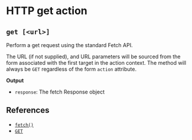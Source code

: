 # HTTP get action

## `get [<url>]`

Perform a get request using the standard Fetch API.

The URL (if not supplied), and URL parameters will be sourced from the form
associated with the first target in the action context. The method will always
be `GET` regardless of the form `action` attribute.

**Output**

- `response`: The fetch Response object

## References

- [`fetch()`](https://developer.mozilla.org/docs/Web/API/Window/fetch)
- [`GET`](https://developer.mozilla.org/docs/Web/HTTP/Reference/Methods/GET)
